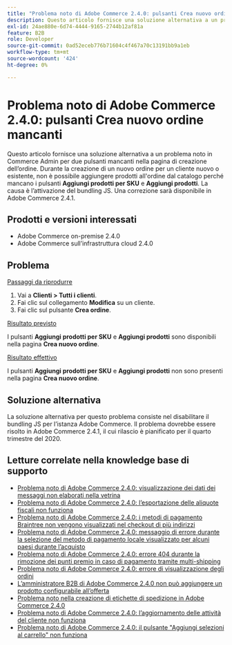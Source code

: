 ```yaml
---
title: "Problema noto di Adobe Commerce 2.4.0: pulsanti Crea nuovo ordine mancanti"
description: Questo articolo fornisce una soluzione alternativa a un problema noto in Commerce Admin per due pulsanti mancanti nella pagina di creazione dell’ordine. Durante la creazione di un nuovo ordine per un cliente nuovo o esistente, non è possibile aggiungere prodotti all’ordine dal catalogo perché mancano i pulsanti **Aggiungi prodotti per SKU** e **Aggiungi prodotti**. La causa è l’attivazione del bundling JS. Una correzione sarà disponibile in Adobe Commerce 2.4.1.
exl-id: 24ae880e-6d74-4444-9165-2744b12af81a
feature: B2B
role: Developer
source-git-commit: 0ad52eceb776b71604c4f467a70c13191bb9a1eb
workflow-type: tm+mt
source-wordcount: '424'
ht-degree: 0%

---
```


# Problema noto di Adobe Commerce 2.4.0: pulsanti Crea nuovo ordine mancanti

Questo articolo fornisce una soluzione alternativa a un problema noto in Commerce Admin per due pulsanti mancanti nella pagina di creazione dell’ordine. Durante la creazione di un nuovo ordine per un cliente nuovo o esistente, non è possibile aggiungere prodotti all&#39;ordine dal catalogo perché mancano i pulsanti **Aggiungi prodotti per SKU** e **Aggiungi prodotti**. La causa è l’attivazione del bundling JS. Una correzione sarà disponibile in Adobe Commerce 2.4.1.

## Prodotti e versioni interessati

* Adobe Commerce on-premise 2.4.0
* Adobe Commerce sull’infrastruttura cloud 2.4.0

## Problema

<u>Passaggi da riprodurre</u>

1. Vai a **Clienti > Tutti i clienti**.
1. Fai clic sul collegamento **Modifica** su un cliente.
1. Fai clic sul pulsante **Crea ordine**.

<u>Risultato previsto</u>

I pulsanti **Aggiungi prodotti per SKU** e **Aggiungi prodotti** sono disponibili nella pagina **Crea nuovo ordine**.

<u>Risultato effettivo</u>

I pulsanti **Aggiungi prodotti per SKU** e **Aggiungi prodotti** non sono presenti nella pagina **Crea nuovo ordine**.

## Soluzione alternativa

La soluzione alternativa per questo problema consiste nel disabilitare il bundling JS per l’istanza Adobe Commerce. Il problema dovrebbe essere risolto in Adobe Commerce 2.4.1, il cui rilascio è pianificato per il quarto trimestre del 2020.

## Letture correlate nella knowledge base di supporto

* [Problema noto di Adobe Commerce 2.4.0: visualizzazione dei dati dei messaggi non elaborati nella vetrina](/help/troubleshooting/storefront/magento-2-4-0-issue-storefront-raw-message-data-display.md)
* [Problema noto di Adobe Commerce 2.4.0: l’esportazione delle aliquote fiscali non funziona](/help/troubleshooting/miscellaneous/magento-2-4-0-known-issue-export-tax-rates-does-not-work.md)
* [Problema noto di Adobe Commerce 2.4.0: i metodi di pagamento Braintree non vengono visualizzati nel checkout di più indirizzi](/help/troubleshooting/payments/magento-2-4-0-braintree-not-in-multiple-addresses-checkout.md)
* [Problema noto di Adobe Commerce 2.4.0: messaggio di errore durante la selezione del metodo di pagamento locale visualizzato per alcuni paesi durante l’acquisto](/help/troubleshooting/payments/magento-2-4-0-checkout-error-selecting-local-payments.md)
* [Problema noto di Adobe Commerce 2.4.0: errore 404 durante la rimozione dei punti premio in caso di pagamento tramite multi-shipping](/help/troubleshooting/storefront/magento-2-4-0-404-error-removing-rewards-points-on-multi-shipping-checkout.md)
* [Problema noto di Adobe Commerce 2.4.0: errore di visualizzazione degli ordini](/help/troubleshooting/storefront/magento-2-4-0-known-issue-orders-display-error.md)
* [L’amministratore B2B di Adobe Commerce 2.4.0 non può aggiungere un prodotto configurabile all’offerta](/help/troubleshooting/miscellaneous/magento-2-4-0-b2b-admin-can-t-add-configurable-product-to-quote.md)
* [Problema noto nella creazione di etichette di spedizione in Adobe Commerce 2.4.0](/help/troubleshooting/known-issues-patches-attached/shipping-labels-creation-known-issue-in-magento-2-4-0.md)
* [Problema noto di Adobe Commerce 2.4.0: l’aggiornamento delle attività del cliente non funziona](/help/troubleshooting/miscellaneous/magento-2-4-0-refresh-on-customer-activities-does-not-work.md)
* [Problema noto di Adobe Commerce 2.4.0: il pulsante &quot;Aggiungi selezioni al carrello&quot; non funziona](/help/troubleshooting/miscellaneous/magento-2-4-0-add-selections-to-my-cart-does-not-work.md)
